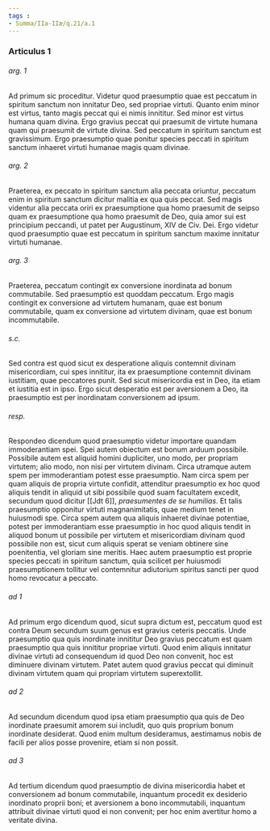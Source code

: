 ```yaml
---
tags : 
- Summa/IIa-IIæ/q.21/a.1
---
```


### Articulus 1

###### arg. 1
Ad primum sic proceditur. Videtur quod praesumptio quae est peccatum in spiritum sanctum non innitatur Deo, sed propriae virtuti. Quanto enim minor est virtus, tanto magis peccat qui ei nimis innititur. Sed minor est virtus humana quam divina. Ergo gravius peccat qui praesumit de virtute humana quam qui praesumit de virtute divina. Sed peccatum in spiritum sanctum est gravissimum. Ergo praesumptio quae ponitur species peccati in spiritum sanctum inhaeret virtuti humanae magis quam divinae.

###### arg. 2
Praeterea, ex peccato in spiritum sanctum alia peccata oriuntur, peccatum enim in spiritum sanctum dicitur malitia ex qua quis peccat. Sed magis videntur alia peccata oriri ex praesumptione qua homo praesumit de seipso quam ex praesumptione qua homo praesumit de Deo, quia amor sui est principium peccandi, ut patet per Augustinum, XIV de Civ. Dei. Ergo videtur quod praesumptio quae est peccatum in spiritum sanctum maxime innitatur virtuti humanae.

###### arg. 3
Praeterea, peccatum contingit ex conversione inordinata ad bonum commutabile. Sed praesumptio est quoddam peccatum. Ergo magis contingit ex conversione ad virtutem humanam, quae est bonum commutabile, quam ex conversione ad virtutem divinam, quae est bonum incommutabile.

###### s.c.
Sed contra est quod sicut ex desperatione aliquis contemnit divinam misericordiam, cui spes innititur, ita ex praesumptione contemnit divinam iustitiam, quae peccatores punit. Sed sicut misericordia est in Deo, ita etiam et iustitia est in ipso. Ergo sicut desperatio est per aversionem a Deo, ita praesumptio est per inordinatam conversionem ad ipsum.

###### resp.
Respondeo dicendum quod praesumptio videtur importare quandam immoderantiam spei. Spei autem obiectum est bonum arduum possibile. Possibile autem est aliquid homini dupliciter, uno modo, per propriam virtutem; alio modo, non nisi per virtutem divinam. Circa utramque autem spem per immoderantiam potest esse praesumptio. Nam circa spem per quam aliquis de propria virtute confidit, attenditur praesumptio ex hoc quod aliquis tendit in aliquid ut sibi possibile quod suam facultatem excedit, secundum quod dicitur [[Jdt 6]], *praesumentes de se humilias*. Et talis praesumptio opponitur virtuti magnanimitatis, quae medium tenet in huiusmodi spe. Circa spem autem qua aliquis inhaeret divinae potentiae, potest per immoderantiam esse praesumptio in hoc quod aliquis tendit in aliquod bonum ut possibile per virtutem et misericordiam divinam quod possibile non est, sicut cum aliquis sperat se veniam obtinere sine poenitentia, vel gloriam sine meritis. Haec autem praesumptio est proprie species peccati in spiritum sanctum, quia scilicet per huiusmodi praesumptionem tollitur vel contemnitur adiutorium spiritus sancti per quod homo revocatur a peccato.

###### ad 1
Ad primum ergo dicendum quod, sicut supra dictum est, peccatum quod est contra Deum secundum suum genus est gravius ceteris peccatis. Unde praesumptio qua quis inordinate innititur Deo gravius peccatum est quam praesumptio qua quis innititur propriae virtuti. Quod enim aliquis innitatur divinae virtuti ad consequendum id quod Deo non convenit, hoc est diminuere divinam virtutem. Patet autem quod gravius peccat qui diminuit divinam virtutem quam qui propriam virtutem superextollit.

###### ad 2
Ad secundum dicendum quod ipsa etiam praesumptio qua quis de Deo inordinate praesumit amorem sui includit, quo quis proprium bonum inordinate desiderat. Quod enim multum desideramus, aestimamus nobis de facili per alios posse provenire, etiam si non possit.

###### ad 3
Ad tertium dicendum quod praesumptio de divina misericordia habet et conversionem ad bonum commutabile, inquantum procedit ex desiderio inordinato proprii boni; et aversionem a bono incommutabili, inquantum attribuit divinae virtuti quod ei non convenit; per hoc enim avertitur homo a veritate divina.

